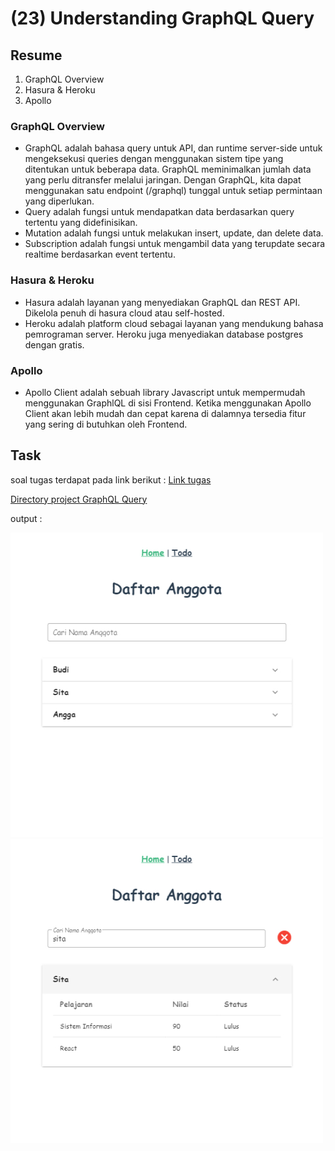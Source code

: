 # (23) Understanding GraphQL Query

## Resume
1. GraphQL Overview
2. Hasura & Heroku
3. Apollo

### GraphQL Overview
* GraphQL adalah bahasa query untuk API, dan runtime server-side untuk mengeksekusi queries dengan menggunakan sistem tipe yang ditentukan untuk beberapa data. GraphQL meminimalkan jumlah data yang perlu ditransfer melalui jaringan. Dengan GraphQL, kita dapat menggunakan satu endpoint (/graphql) tunggal untuk setiap permintaan yang diperlukan.
* Query adalah fungsi untuk mendapatkan data berdasarkan query tertentu yang didefinisikan.
* Mutation adalah fungsi untuk melakukan insert, update, dan delete data.
* Subscription adalah fungsi untuk mengambil data yang terupdate secara realtime berdasarkan event tertentu.

### Hasura & Heroku
* Hasura adalah layanan yang menyediakan GraphQL dan REST API. Dikelola penuh di hasura cloud atau self-hosted.
* Heroku adalah platform cloud sebagai layanan yang mendukung bahasa pemrograman server. Heroku juga menyediakan database postgres dengan gratis.

### Apollo
* Apollo Client adalah sebuah library Javascript untuk mempermudah menggunakan GraphlQL di sisi Frontend. Ketika menggunakan Apollo Client akan lebih mudah dan cepat karena di dalamnya tersedia fitur yang sering di butuhkan oleh Frontend.


## Task
soal tugas terdapat pada link berikut : [Link tugas](https://docs.google.com/document/d/1adlkVrgw52__qGZdXFAJoCuCCA0xCq8tSyArmNAjeOY/edit?usp=sharing)

[Directory project GraphQL Query](./praktikum)

output :

![Output screenshot tugas](./screenshots/screenshot%20-%20query%20daftar%20anggota.jpg)
![Output screenshot tugas](./screenshots/screenshot%20-%20input%20search%20query%20dari%20daftar%20anggota.jpg)

